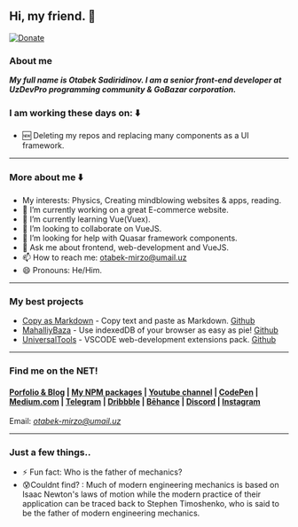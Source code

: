 ## Hi, my friend. 👋

[![Donate](https://img.shields.io/badge/Donate-PayPal-green.svg)](paypal.me/mufiyd)

### About me
***My full name is Otabek Sadiridinov. I am a senior front-end developer at UzDevPro programming community & GoBazar corporation.***

### I am working these days on: :arrow_down:

- 🆕 Deleting my repos and replacing many components as a UI framework.
---
### More about me :arrow_down:
- My interests: Physics, Creating mindblowing websites & apps, reading.
- 🔭 I’m currently working on a great E-commerce website.
- 🌱 I’m currently learning Vue(Vuex).
- 👯 I’m looking to collaborate on VueJS.
- 🤔 I’m looking for help with Quasar framework components.
- 💬 Ask me about frontend, web-development and VueJS.
- 📫 How to reach me: otabek-mirzo@umail.uz
- 😄 Pronouns: He/Him.
---
### My best projects
- [Copy as Markdown](https://otabekoff.github.io/CopyAsMarkdown/) - Copy text and paste as Markdown. [Github](https://github.com/otabekoff/CopyAsMarkdown)
- [MahalliyBaza](https://github.com/otabekoff/mahalliybaza#mahalliybaza-) - Use indexedDB of your browser as easy as pie! [Github](https://github.com/otabekoff/mahalliybaza)
- [UniversalTools](https://marketplace.visualstudio.com/items?itemName=universaltools.universaltools) - VSCODE web-development extensions pack. [Github](https://github.com/otabekoff/universaltools)
---
### Find me on the NET!
#### [Porfolio & Blog](https://otabeksadiridinov.github.io) | [My NPM packages](https://www.npmjs.com/~otabeksadiridinov) | [Youtube channel](https://www.youtube.com/channel/UC3nIYauvUl-P2P6-ol04I3w) | [CodePen](https://codepen.io/VueJSAcademy) | [Medium.com](https://vuejsacademy.medium.com/) | [Telegram](https://t.me/Otabek_Mirzo) | [Dribbble](https://dribbble.com/bekki) | [Bēhance](https://www.behance.net/otabeksadiridinov) | [Discord](https://discord.gg/gNp98UYMnx) | [Instagram](https://www.instagram.com/bekkypro/)

Email: *otabek-mirzo@umail.uz*

---
### Just a few things..
- ⚡ Fun fact: Who is the father of mechanics?
- 😰Couldnt find? : Much of modern engineering mechanics is based on Isaac Newton's laws of motion while the modern practice of their application can be traced back to Stephen Timoshenko, who is said to be the father of modern engineering mechanics. 
